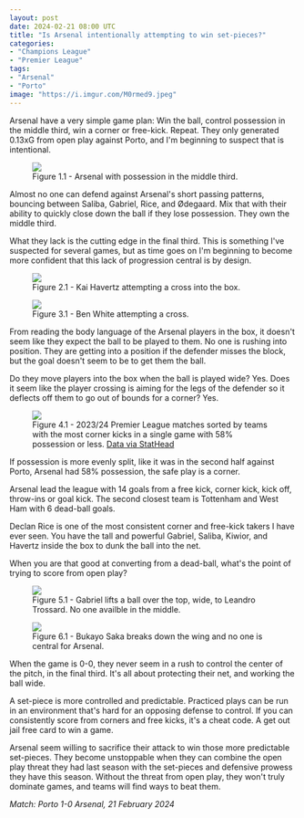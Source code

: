 ```yaml
---
layout: post
date: 2024-02-21 08:00 UTC
title: "Is Arsenal intentionally attempting to win set-pieces?"
categories:
- "Champions League"
- "Premier League"
tags:
- "Arsenal"
- "Porto"
image: "https://i.imgur.com/M0rmed9.jpeg"
---
```


Arsenal have a very simple game plan: Win the ball, control possession in the middle third, win a corner or free-kick. Repeat. They only generated 0.13xG from open play against Porto, and I'm beginning to suspect that is intentional.

<!---more--->

<figure>
    <img src="https://i.imgur.com/gTFJ88o.jpeg">
    <figcaption>Figure 1.1 - Arsenal with possession in the middle third.</figcaption>
</figure> 

Almost no one can defend against Arsenal's short passing patterns, bouncing between Saliba, Gabriel, Rice, and Ødegaard. Mix that with their ability to quickly close down the ball if they lose possession. They own the middle third. 

What they lack is the cutting edge in the final third. This is something I've suspected for several games, but as time goes on I'm beginning to become more confident that this lack of progression central is by design. 

<figure>
    <img src="https://i.imgur.com/23Rumy7.jpeg">
    <figcaption>Figure 2.1 - Kai Havertz attempting a cross into the box.</figcaption>
</figure> 

<figure>
    <img src="https://i.imgur.com/5ACjjcE.jpeg">
    <figcaption>Figure 3.1 - Ben White attempting a cross.</figcaption>
</figure> 

From reading the body language of the Arsenal players in the box, it doesn't seem like they expect the ball to be played to them. No one is rushing into position. They are getting into a position if the defender misses the block, but the goal doesn't seem to be to get them the ball. 

Do they move players into the box when the ball is played wide? Yes. Does it seem like the player crossing is aiming for the legs of the defender so it deflects off them to go out of bounds for a corner? Yes. 


<figure>
    <img src="https://i.imgur.com/x30AssC.jpeg">
    <figcaption>Figure 4.1 - 2023/24 Premier League matches sorted by teams with the most corner kicks in a single game with 58% possession or less. <a href="https://stathead.com/tiny/26Gm2">Data via StatHead</a></figcaption>
</figure>

If possession is more evenly split, like it was in the second half against Porto, Arsenal had 58% possession, the safe play is a corner. 

Arsenal lead the league with 14 goals from a free kick, corner kick, kick off, throw-ins or goal kick. The second closest team is Tottenham and West Ham with 6 dead-ball goals. 

Declan Rice is one of the most consistent corner and free-kick takers I have ever seen. You have the tall and powerful Gabriel, Saliba, Kiwior, and Havertz inside the box to dunk the ball into the net. 

When you are that good at converting from a dead-ball, what's the point of trying to score from open play? 

<figure>
    <img src="https://i.imgur.com/M0rmed9.jpeg">
    <figcaption>Figure 5.1 - Gabriel lifts a ball over the top, wide, to Leandro Trossard. No one availble in the middle.</figcaption>
</figure> 

<figure>
    <img src="https://i.imgur.com/ncXibSa.jpeg">
    <figcaption>Figure 6.1 - Bukayo Saka breaks down the wing and no one is central for Arsenal.</figcaption>
</figure>

When the game is 0-0, they never seem in a rush to control the center of the pitch, in the final third. It's all about protecting their net, and working the ball wide. 

A set-piece is more controlled and predictable. Practiced plays can be run in an environment that's hard for an opposing defense to control. If you can consistently score from corners and free kicks, it's a cheat code. A get out jail free card to win a game. 

Arsenal seem willing to sacrifice their attack to win those more predictable set-pieces. They become unstoppable when they can combine the open play threat they had last season with the set-pieces and defensive prowess they have this season.  Without the threat from open play, they won't truly dominate games, and teams will find ways to beat them.

*Match: Porto 1-0 Arsenal, 21 February 2024*

